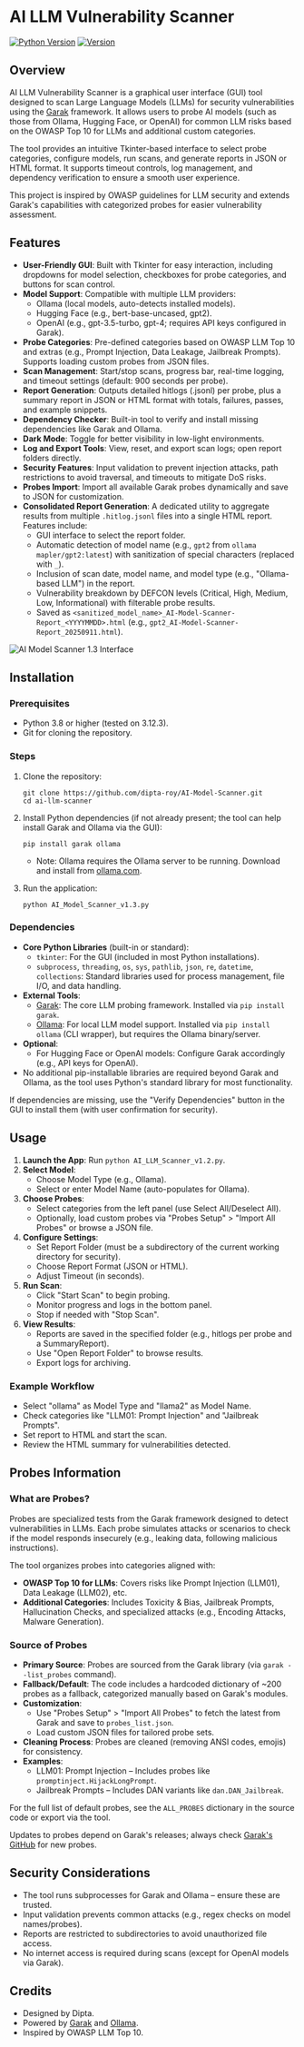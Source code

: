 # AI LLM Vulnerability Scanner

[![Python Version](https://img.shields.io/badge/python-3.8%2B-blue)](https://www.python.org/)
[![Version](https://img.shields.io/badge/version-1.3-brightgreen)](https://github.com/dipta-roy/AI-Model-Scanner/releases/tag/v1.3)

## Overview

AI LLM Vulnerability Scanner is a graphical user interface (GUI) tool designed to scan Large Language Models (LLMs) for security vulnerabilities using the [Garak](https://github.com/leondz/garak) framework. It allows users to probe AI models (such as those from Ollama, Hugging Face, or OpenAI) for common LLM risks based on the OWASP Top 10 for LLMs and additional custom categories.

The tool provides an intuitive Tkinter-based interface to select probe categories, configure models, run scans, and generate reports in JSON or HTML format. It supports timeout controls, log management, and dependency verification to ensure a smooth user experience.

This project is inspired by OWASP guidelines for LLM security and extends Garak's capabilities with categorized probes for easier vulnerability assessment.

## Features

- **User-Friendly GUI**: Built with Tkinter for easy interaction, including dropdowns for model selection, checkboxes for probe categories, and buttons for scan control.
- **Model Support**: Compatible with multiple LLM providers:
  - Ollama (local models, auto-detects installed models).
  - Hugging Face (e.g., bert-base-uncased, gpt2).
  - OpenAI (e.g., gpt-3.5-turbo, gpt-4; requires API keys configured in Garak).
- **Probe Categories**: Pre-defined categories based on OWASP LLM Top 10 and extras (e.g., Prompt Injection, Data Leakage, Jailbreak Prompts). Supports loading custom probes from JSON files.
- **Scan Management**: Start/stop scans, progress bar, real-time logging, and timeout settings (default: 900 seconds per probe).
- **Report Generation**: Outputs detailed hitlogs (.jsonl) per probe, plus a summary report in JSON or HTML format with totals, failures, passes, and example snippets.
- **Dependency Checker**: Built-in tool to verify and install missing dependencies like Garak and Ollama.
- **Dark Mode**: Toggle for better visibility in low-light environments.
- **Log and Export Tools**: View, reset, and export scan logs; open report folders directly.
- **Security Features**: Input validation to prevent injection attacks, path restrictions to avoid traversal, and timeouts to mitigate DoS risks.
- **Probes Import**: Import all available Garak probes dynamically and save to JSON for customization.
- **Consolidated Report Generation**: A dedicated utility to aggregate results from multiple `.hitlog.jsonl` files into a single HTML report. Features include:
  - GUI interface to select the report folder.
  - Automatic detection of model name (e.g., `gpt2` from `ollama mapler/gpt2:latest`) with sanitization of special characters (replaced with `_`).
  - Inclusion of scan date, model name, and model type (e.g., "Ollama-based LLM") in the report.
  - Vulnerability breakdown by DEFCON levels (Critical, High, Medium, Low, Informational) with filterable probe results.
  - Saved as `<sanitized_model_name>_AI-Model-Scanner-Report_<YYYYMMDD>.html` (e.g., `gpt2_AI-Model-Scanner-Report_20250911.html`).
  
![AI Model Scanner 1.3 Interface](Images/AI_Model_Scanner_Interface.png)

## Installation

### Prerequisites
- Python 3.8 or higher (tested on 3.12.3).
- Git for cloning the repository.

### Steps
1. Clone the repository:
   ```
   git clone https://github.com/dipta-roy/AI-Model-Scanner.git
   cd ai-llm-scanner
   ```

2. Install Python dependencies (if not already present; the tool can help install Garak and Ollama via the GUI):
   ```
   pip install garak ollama
   ```
   - Note: Ollama requires the Ollama server to be running. Download and install from [ollama.com](https://ollama.com/).

3. Run the application:
   ```
   python AI_Model_Scanner_v1.3.py
   ```

### Dependencies
- **Core Python Libraries** (built-in or standard):
  - `tkinter`: For the GUI (included in most Python installations).
  - `subprocess`, `threading`, `os`, `sys`, `pathlib`, `json`, `re`, `datetime`, `collections`: Standard libraries used for process management, file I/O, and data handling.
- **External Tools**:
  - [Garak](https://github.com/leondz/garak): The core LLM probing framework. Installed via `pip install garak`.
  - [Ollama](https://ollama.com/): For local LLM model support. Installed via `pip install ollama` (CLI wrapper), but requires the Ollama binary/server.
- **Optional**:
  - For Hugging Face or OpenAI models: Configure Garak accordingly (e.g., API keys for OpenAI).
- No additional pip-installable libraries are required beyond Garak and Ollama, as the tool uses Python's standard library for most functionality.

If dependencies are missing, use the "Verify Dependencies" button in the GUI to install them (with user confirmation for security).

## Usage

1. **Launch the App**: Run `python AI_LLM_Scanner_v1.2.py`.
2. **Select Model**:
   - Choose Model Type (e.g., Ollama).
   - Select or enter Model Name (auto-populates for Ollama).
3. **Choose Probes**:
   - Select categories from the left panel (use Select All/Deselect All).
   - Optionally, load custom probes via "Probes Setup" > "Import All Probes" or browse a JSON file.
4. **Configure Settings**:
   - Set Report Folder (must be a subdirectory of the current working directory for security).
   - Choose Report Format (JSON or HTML).
   - Adjust Timeout (in seconds).
5. **Run Scan**:
   - Click "Start Scan" to begin probing.
   - Monitor progress and logs in the bottom panel.
   - Stop if needed with "Stop Scan".
6. **View Results**:
   - Reports are saved in the specified folder (e.g., hitlogs per probe and a SummaryReport).
   - Use "Open Report Folder" to browse results.
   - Export logs for archiving.

### Example Workflow
- Select "ollama" as Model Type and "llama2" as Model Name.
- Check categories like "LLM01: Prompt Injection" and "Jailbreak Prompts".
- Set report to HTML and start the scan.
- Review the HTML summary for vulnerabilities detected.

## Probes Information

### What are Probes?
Probes are specialized tests from the Garak framework designed to detect vulnerabilities in LLMs. Each probe simulates attacks or scenarios to check if the model responds insecurely (e.g., leaking data, following malicious instructions).

The tool organizes probes into categories aligned with:
- **OWASP Top 10 for LLMs**: Covers risks like Prompt Injection (LLM01), Data Leakage (LLM02), etc.
- **Additional Categories**: Includes Toxicity & Bias, Jailbreak Prompts, Hallucination Checks, and specialized attacks (e.g., Encoding Attacks, Malware Generation).

### Source of Probes
- **Primary Source**: Probes are sourced from the Garak library (via `garak --list_probes` command).
- **Fallback/Default**: The code includes a hardcoded dictionary of ~200 probes as a fallback, categorized manually based on Garak's modules.
- **Customization**: 
  - Use "Probes Setup" > "Import All Probes" to fetch the latest from Garak and save to `probes_list.json`.
  - Load custom JSON files for tailored probe sets.
- **Cleaning Process**: Probes are cleaned (removing ANSI codes, emojis) for consistency.
- **Examples**:
  - LLM01: Prompt Injection – Includes probes like `promptinject.HijackLongPrompt`.
  - Jailbreak Prompts – Includes DAN variants like `dan.DAN_Jailbreak`.

For the full list of default probes, see the `ALL_PROBES` dictionary in the source code or export via the tool.

Updates to probes depend on Garak's releases; always check [Garak's GitHub](https://github.com/leondz/garak) for new probes.

## Security Considerations
- The tool runs subprocesses for Garak and Ollama – ensure these are trusted.
- Input validation prevents common attacks (e.g., regex checks on model names/probes).
- Reports are restricted to subdirectories to avoid unauthorized file access.
- No internet access is required during scans (except for OpenAI models via Garak).

## Credits
- Designed by Dipta.
- Powered by [Garak](https://github.com/leondz/garak) and [Ollama](https://ollama.com/).
- Inspired by OWASP LLM Top 10.
